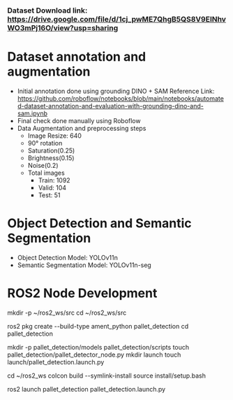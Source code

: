 ### Dataset Download link: https://drive.google.com/file/d/1cj_pwME7QhgB5QS8V9EINhvWO3mPj16O/view?usp=sharing


# Dataset annotation and augmentation
* Initial annotation done using grounding DINO + SAM
  Reference Link: https://github.com/roboflow/notebooks/blob/main/notebooks/automated-dataset-annotation-and-evaluation-with-grounding-dino-and-sam.ipynb
* Final check done manually using Roboflow
* Data Augmentation and preprocessing steps
   - Image Resize: 640
   - 90° rotation
   - Saturation(0.25)
   - Brightness(0.15)
   - Noise(0.2)
  * Total images
    - Train: 1092
    - Valid: 104
    - Test: 51
 
# Object Detection and Semantic Segmentation
* Object Detection Model: YOLOv11n
* Semantic Segmentation Model: YOLOv11n-seg

# ROS2 Node Development
mkdir -p ~/ros2_ws/src
cd ~/ros2_ws/src

ros2 pkg create --build-type ament_python pallet_detection
cd pallet_detection

mkdir -p pallet_detection/models pallet_detection/scripts
touch pallet_detection/pallet_detector_node.py
mkdir launch
touch launch/pallet_detection.launch.py

cd ~/ros2_ws
colcon build --symlink-install
source install/setup.bash

ros2 launch pallet_detection pallet_detection.launch.py
